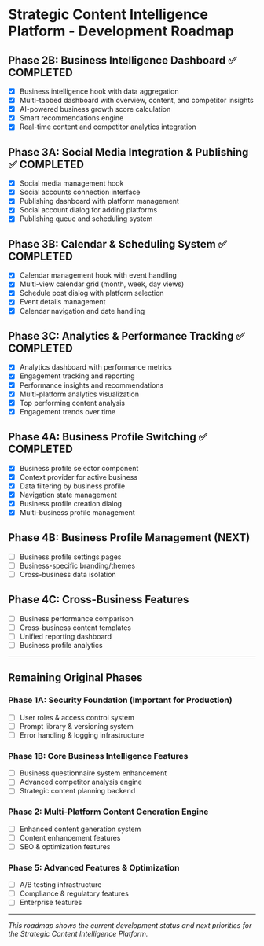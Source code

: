 # Strategic Content Intelligence Platform - Development Roadmap

## Phase 2B: Business Intelligence Dashboard ✅ COMPLETED
- [x] Business intelligence hook with data aggregation
- [x] Multi-tabbed dashboard with overview, content, and competitor insights
- [x] AI-powered business growth score calculation
- [x] Smart recommendations engine
- [x] Real-time content and competitor analytics integration

## Phase 3A: Social Media Integration & Publishing ✅ COMPLETED  
- [x] Social media management hook
- [x] Social accounts connection interface
- [x] Publishing dashboard with platform management
- [x] Social account dialog for adding platforms
- [x] Publishing queue and scheduling system

## Phase 3B: Calendar & Scheduling System ✅ COMPLETED
- [x] Calendar management hook with event handling
- [x] Multi-view calendar grid (month, week, day views)
- [x] Schedule post dialog with platform selection
- [x] Event details management
- [x] Calendar navigation and date handling

## Phase 3C: Analytics & Performance Tracking ✅ COMPLETED
- [x] Analytics dashboard with performance metrics
- [x] Engagement tracking and reporting  
- [x] Performance insights and recommendations
- [x] Multi-platform analytics visualization
- [x] Top performing content analysis
- [x] Engagement trends over time

## Phase 4A: Business Profile Switching ✅ COMPLETED
- [x] Business profile selector component
- [x] Context provider for active business
- [x] Data filtering by business profile
- [x] Navigation state management
- [x] Business profile creation dialog
- [x] Multi-business profile management

## Phase 4B: Business Profile Management (NEXT)
- [ ] Business profile settings pages
- [ ] Business-specific branding/themes
- [ ] Cross-business data isolation

## Phase 4C: Cross-Business Features
- [ ] Business performance comparison
- [ ] Cross-business content templates
- [ ] Unified reporting dashboard
- [ ] Business profile analytics

---

## Remaining Original Phases

### Phase 1A: Security Foundation (Important for Production)
- [ ] User roles & access control system
- [ ] Prompt library & versioning system  
- [ ] Error handling & logging infrastructure

### Phase 1B: Core Business Intelligence Features
- [ ] Business questionnaire system enhancement
- [ ] Advanced competitor analysis engine
- [ ] Strategic content planning backend

### Phase 2: Multi-Platform Content Generation Engine
- [ ] Enhanced content generation system
- [ ] Content enhancement features
- [ ] SEO & optimization features

### Phase 5: Advanced Features & Optimization
- [ ] A/B testing infrastructure
- [ ] Compliance & regulatory features
- [ ] Enterprise features

---

*This roadmap shows the current development status and next priorities for the Strategic Content Intelligence Platform.*